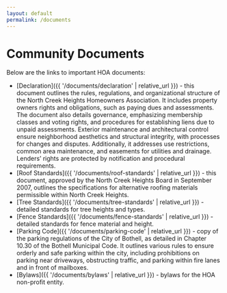 ```yaml
---
layout: default
permalink: /documents
---
```


# Community Documents

Below are the links to important HOA documents:

* [Declaration]({{ '/documents/declaration' | relative_url }}) - this document outlines the rules, regulations, and organizational structure of the North Creek Heights Homeowners Association. It includes property owners rights and obligations, such as paying dues and assessments. The document also details governance, emphasizing membership classes and voting rights, and procedures for establishing liens due to unpaid assessments. Exterior maintenance and architectural control ensure neighborhood aesthetics and structural integrity, with processes for changes and disputes. Additionally, it addresses use restrictions, common area maintenance, and easements for utilities and drainage. Lenders’ rights are protected by notification and procedural requirements. 
* [Roof Standards]({{ '/documents/roof-standards' | relative_url }}) - this document, approved by the North Creek Heights Board in September 2007, outlines the specifications for alternative roofing materials permissible within North Creek Heights.
* [Tree Standards]({{ '/documents/tree-standards' | relative_url }}) - detailed standards for tree heights and types.
* [Fence Standards]({{ '/documents/fence-standards' | relative_url }}) - detailed standards for fence material and height.
* [Parking Code]({{ '/documents/parking-code' | relative_url }}) - copy of the parking regulations of the City of Bothell, as detailed in Chapter 10.30 of the Bothell Municipal Code. It outlines various rules to ensure orderly and safe parking within the city, including prohibitions on parking near driveways, obstructing traffic, and parking within fire lanes and in front of mailboxes.
* [Bylaws]({{ '/documents/bylaws' | relative_url }}) - bylaws for the HOA non-profit entity. 
